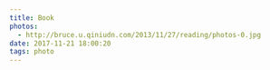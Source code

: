 ```yaml
---
title: Book
photos:
  - http://bruce.u.qiniudn.com/2013/11/27/reading/photos-0.jpg
date: 2017-11-21 18:00:20
tags: photo
---
```



